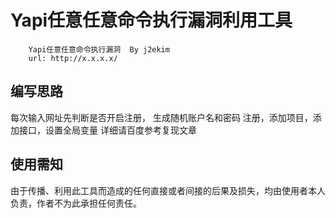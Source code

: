 # Yapi任意任意命令执行漏洞利用工具
        Yapi任意任意命令执行漏洞  By j2ekim
        url: http://x.x.x.x/

##   编写思路
   每次输入网址先判断是否开启注册，
   生成随机账户名和密码
   注册，添加项目，添加接口，设置全局变量
   详细请百度参考复现文章
   
## 使用需知
由于传播、利用此工具而造成的任何直接或者间接的后果及损失，均由使用者本人负责，作者不为此承担任何责任。
